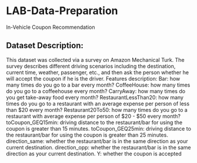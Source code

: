 # LAB-Data-Preparation
In-Vehicle Coupon Recommendation

## Dataset Description:
This dataset was collected via a survey on Amazon Mechanical Turk. The survey describes
different driving scenarios including the destination, current time, weather, passenger, etc., and
then ask the person whether he will accept the coupon if he is the driver.
Features description:
Bar: how many times do you go to a bar every month?
CoffeeHouse: how many times do you go to a coffeehouse every month?
CarryAway: how many times do you get take-away food every month?
RestaurantLessThan20: how many times do you go to a restaurant with an average expense
per person of less than $20 every month?
Restaurant20To50: how many times do you go to a restaurant with average expense per person
of $20 - $50 every month? 
toCoupon_GEQ15min: driving distance to the restaurant/bar for using the coupon is greater
than 15 minutes.
toCoupon_GEQ25min: driving distance to the restaurant/bar for using the coupon is greater
than 25 minutes.
direction_same: whether the restaurant/bar is in the same direction as your current destination.
direction_opp: whether the restaurant/bar is in the same direction as your current destination.
Y: whether the coupon is accepted
